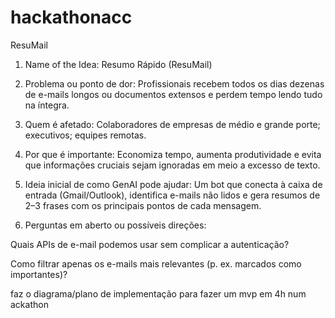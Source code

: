 # hackathonacc
ResuMail
1. Name of the Idea:
Resumo Rápido (ResuMail)

2. Problema ou ponto de dor:
Profissionais recebem todos os dias dezenas de e-mails longos ou documentos extensos e perdem tempo lendo tudo na íntegra.

3. Quem é afetado:
Colaboradores de empresas de médio e grande porte; executivos; equipes remotas.

4. Por que é importante:
Economiza tempo, aumenta produtividade e evita que informações cruciais sejam ignoradas em meio a excesso de texto.

5. Ideia inicial de como GenAI pode ajudar:
Um bot que conecta à caixa de entrada (Gmail/Outlook), identifica e-mails não lidos e gera resumos de 2–3 frases com os principais pontos de cada mensagem.

6. Perguntas em aberto ou possíveis direções:

Quais APIs de e-mail podemos usar sem complicar a autenticação?

Como filtrar apenas os e-mails mais relevantes (p. ex. marcados como importantes)?



faz o diagrama/plano de implementação para fazer um mvp em 4h num ackathon
